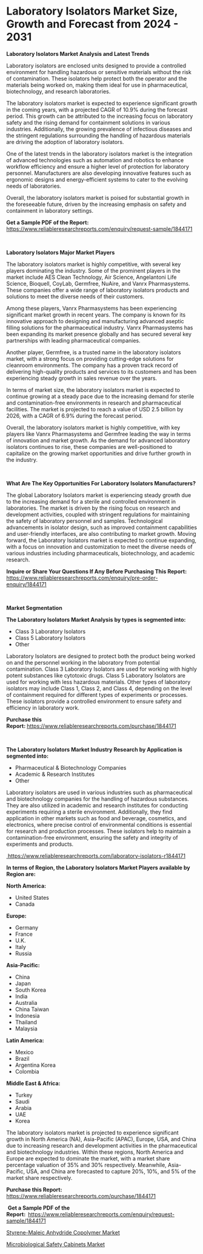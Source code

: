 <p><h1>Laboratory Isolators Market Size, Growth and Forecast from 2024 - 2031</h1></p><p><strong>Laboratory Isolators Market Analysis and Latest Trends</strong></p>
<p><p>Laboratory isolators are enclosed units designed to provide a controlled environment for handling hazardous or sensitive materials without the risk of contamination. These isolators help protect both the operator and the materials being worked on, making them ideal for use in pharmaceutical, biotechnology, and research laboratories.</p><p>The laboratory isolators market is expected to experience significant growth in the coming years, with a projected CAGR of 10.9% during the forecast period. This growth can be attributed to the increasing focus on laboratory safety and the rising demand for containment solutions in various industries. Additionally, the growing prevalence of infectious diseases and the stringent regulations surrounding the handling of hazardous materials are driving the adoption of laboratory isolators.</p><p>One of the latest trends in the laboratory isolators market is the integration of advanced technologies such as automation and robotics to enhance workflow efficiency and ensure a higher level of protection for laboratory personnel. Manufacturers are also developing innovative features such as ergonomic designs and energy-efficient systems to cater to the evolving needs of laboratories.</p><p>Overall, the laboratory isolators market is poised for substantial growth in the foreseeable future, driven by the increasing emphasis on safety and containment in laboratory settings.</p></p>
<p><strong>Get a Sample PDF of the Report:&nbsp;</strong> <a href="https://www.reliableresearchreports.com/enquiry/request-sample/1844171">https://www.reliableresearchreports.com/enquiry/request-sample/1844171</a></p>
<p>&nbsp;</p>
<p><strong>Laboratory Isolators Major Market Players</strong></p>
<p><p>The laboratory isolators market is highly competitive, with several key players dominating the industry. Some of the prominent players in the market include AES Clean Technology, Air Science, Angelantoni Life Science, Bioquell, CoyLab, Germfree, NuAire, and Vanrx Pharmasystems. These companies offer a wide range of laboratory isolators products and solutions to meet the diverse needs of their customers.</p><p>Among these players, Vanrx Pharmasystems has been experiencing significant market growth in recent years. The company is known for its innovative approach to designing and manufacturing advanced aseptic filling solutions for the pharmaceutical industry. Vanrx Pharmasystems has been expanding its market presence globally and has secured several key partnerships with leading pharmaceutical companies.</p><p>Another player, Germfree, is a trusted name in the laboratory isolators market, with a strong focus on providing cutting-edge solutions for cleanroom environments. The company has a proven track record of delivering high-quality products and services to its customers and has been experiencing steady growth in sales revenue over the years.</p><p>In terms of market size, the laboratory isolators market is expected to continue growing at a steady pace due to the increasing demand for sterile and contamination-free environments in research and pharmaceutical facilities. The market is projected to reach a value of USD 2.5 billion by 2026, with a CAGR of 6.9% during the forecast period.</p><p>Overall, the laboratory isolators market is highly competitive, with key players like Vanrx Pharmasystems and Germfree leading the way in terms of innovation and market growth. As the demand for advanced laboratory isolators continues to rise, these companies are well-positioned to capitalize on the growing market opportunities and drive further growth in the industry.</p></p>
<p>&nbsp;</p>
<p><strong>What Are The Key Opportunities For Laboratory Isolators Manufacturers?</strong></p>
<p><p>The global Laboratory Isolators market is experiencing steady growth due to the increasing demand for a sterile and controlled environment in laboratories. The market is driven by the rising focus on research and development activities, coupled with stringent regulations for maintaining the safety of laboratory personnel and samples. Technological advancements in isolator design, such as improved containment capabilities and user-friendly interfaces, are also contributing to market growth. Moving forward, the Laboratory Isolators market is expected to continue expanding, with a focus on innovation and customization to meet the diverse needs of various industries including pharmaceuticals, biotechnology, and academic research.</p></p>
<p><strong>Inquire or Share Your Questions If Any Before Purchasing This Report:</strong> <a href="https://www.reliableresearchreports.com/enquiry/pre-order-enquiry/1844171">https://www.reliableresearchreports.com/enquiry/pre-order-enquiry/1844171</a></p>
<p>&nbsp;</p>
<p><strong>Market Segmentation</strong></p>
<p><strong>The Laboratory Isolators Market Analysis by types is segmented into:</strong></p>
<p><ul><li>Class 3 Laboratory Isolators</li><li>Class 5 Laboratory Isolators</li><li>Other</li></ul></p>
<p><p>Laboratory Isolators are designed to protect both the product being worked on and the personnel working in the laboratory from potential contamination. Class 3 Laboratory Isolators are used for working with highly potent substances like cytotoxic drugs. Class 5 Laboratory Isolators are used for working with less hazardous materials. Other types of laboratory isolators may include Class 1, Class 2, and Class 4, depending on the level of containment required for different types of experiments or processes. These isolators provide a controlled environment to ensure safety and efficiency in laboratory work.</p></p>
<p><strong>Purchase this Report:&nbsp;</strong><a href="https://www.reliableresearchreports.com/purchase/1844171">https://www.reliableresearchreports.com/purchase/1844171</a></p>
<p>&nbsp;</p>
<p><strong>The Laboratory Isolators Market Industry Research by Application is segmented into:</strong></p>
<p><ul><li>Pharmaceutical & Biotechnology Companies</li><li>Academic & Research Institutes</li><li>Other</li></ul></p>
<p><p>Laboratory isolators are used in various industries such as pharmaceutical and biotechnology companies for the handling of hazardous substances. They are also utilized in academic and research institutes for conducting experiments requiring a sterile environment. Additionally, they find application in other markets such as food and beverage, cosmetics, and electronics, where precise control of environmental conditions is essential for research and production processes. These isolators help to maintain a contamination-free environment, ensuring the safety and integrity of experiments and products.</p></p>
<p><a href="https://www.reliableresearchreports.com/laboratory-isolators-r1844171">&nbsp;https://www.reliableresearchreports.com/laboratory-isolators-r1844171</a></p>
<p><strong>In terms of Region, the Laboratory Isolators Market Players available by Region are:</strong></p>
<p>
    <p> <strong> North America: </strong>
        <ul>
            <li>United States</li>
            <li>Canada</li>
        </ul>
        </p> 
    <p> <strong> Europe: </strong>
        <ul>
            <li>Germany</li>
            <li>France</li>
            <li>U.K.</li>
            <li>Italy</li>
            <li>Russia</li>
        </ul>
        </p> 
    <p> <strong> Asia-Pacific: </strong>
        <ul>
            <li>China</li>
            <li>Japan</li>
            <li>South Korea</li>
            <li>India</li>
            <li>Australia</li>
            <li>China Taiwan</li>
            <li>Indonesia</li>
            <li>Thailand</li>
            <li>Malaysia</li>
        </ul>
        </p> 
    <p> <strong> Latin America: </strong>
        <ul>
            <li>Mexico</li>
            <li>Brazil</li>
            <li>Argentina Korea</li>
            <li>Colombia</li>
        </ul>
        </p> 
    <p> <strong> Middle East & Africa: </strong>
        <ul>
            <li>Turkey</li>
            <li>Saudi</li>
            <li>Arabia</li>
            <li>UAE</li>
            <li>Korea</li>
        </ul>
    </p>
    </p>
<p><p>The laboratory isolators market is projected to experience significant growth in North America (NA), Asia-Pacific (APAC), Europe, USA, and China due to increasing research and development activities in the pharmaceutical and biotechnology industries. Within these regions, North America and Europe are expected to dominate the market, with a market share percentage valuation of 35% and 30% respectively. Meanwhile, Asia-Pacific, USA, and China are forecasted to capture 20%, 10%, and 5% of the market share respectively.</p></p>
<p><strong>Purchase this Report: </strong><a href="https://www.reliableresearchreports.com/purchase/1844171">https://www.reliableresearchreports.com/purchase/1844171</a></p>
<p>&nbsp;<strong>Get a Sample PDF of the Report:&nbsp;&nbsp;</strong><a href="https://www.reliableresearchreports.com/enquiry/request-sample/1844171">https://www.reliableresearchreports.com/enquiry/request-sample/1844171</a></p>
<p><strong></strong></p>
<p><p><a href="https://issuu.com/reportprime-2/docs/styrene-maleic-anhydride-copolymer-market-size-203">Styrene-Maleic Anhydride Copolymer Market</a></p><p><a href="https://github.com/NorbertYates/Market-Research-Report-List-4/blob/main/microbiological-safety-cabinets-market.md">Microbiological Safety Cabinets Market</a></p></p>